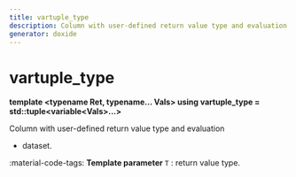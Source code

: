 ```yaml
---
title: vartuple_type
description: Column with user-defined return value type and evaluation * dataset.
generator: doxide
---
```



# vartuple_type

**template &lt;typename Ret, typename... Vals&gt; using vartuple_type = std::tuple&lt;variable&lt;Vals&gt;...&gt;**



Column with user-defined return value type and evaluation
 * dataset.

:material-code-tags: **Template parameter** `T`
:    return value type.
    


